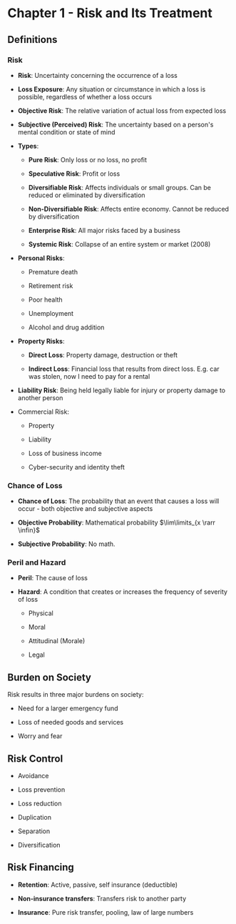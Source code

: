 # Chapter 1 - Risk and Its Treatment

## Definitions

### Risk

- **Risk**: Uncertainty concerning the occurrence of a loss

- **Loss Exposure**: Any situation or circumstance in which a loss is possible, regardless of whether a loss occurs

- **Objective Risk**: The relative variation of actual loss from expected loss

- **Subjective (Perceived) Risk**: The uncertainty based on a person's mental condition or state of mind

- **Types**:
  
  - **Pure Risk**: Only loss or no loss, no profit
  
  - **Speculative Risk**: Profit or loss
  
  - **Diversifiable Risk**: Affects individuals or small groups. Can be reduced or eliminated by diversification
  
  - **Non-Diversifiable Risk**: Affects entire economy. Cannot be reduced by diversification
  
  - **Enterprise Risk**: All major risks faced by a business
  
  - **Systemic Risk**: Collapse of an entire system or market (2008)

- **Personal Risks**:
  
  - Premature death
  
  - Retirement risk
  
  - Poor health
  
  - Unemployment
  
  - Alcohol and drug addition

- **Property Risks**:
  
  - **Direct Loss**: Property damage, destruction or theft
  
  - **Indirect Loss**: Financial loss that results from direct loss. E.g. car was stolen, now I need to pay for a rental

- **Liability Risk**: Being held legally liable for injury or property damage to another person

- Commercial Risk:
  
  - Property
  
  - Liability
  
  - Loss of business income
  
  - Cyber-security and identity theft

### Chance of Loss

- **Chance of Loss**: The probability that an event that causes a loss will occur - both objective and subjective aspects

- **Objective Probability**: Mathematical probability $\lim\limits_{x \rarr \infin}$

- **Subjective Probability**: No math.

### Peril and Hazard

- **Peril**: The cause of loss

- **Hazard**: A condition that creates or increases the frequency of severity of loss
  
  - Physical
  
  - Moral
  
  - Attitudinal (Morale)
  
  - Legal

## Burden on Society

Risk results in three major burdens on society:

* Need for a larger emergency fund

* Loss of needed goods and services

* Worry and fear

## Risk Control

* Avoidance

* Loss prevention

* Loss reduction

* Duplication

* Separation

* Diversification

## Risk Financing

* **Retention**: Active, passive, self insurance (deductible)

* **Non-insurance transfers**: Transfers risk to another party

* **Insurance**: Pure risk transfer, pooling, law of large numbers
